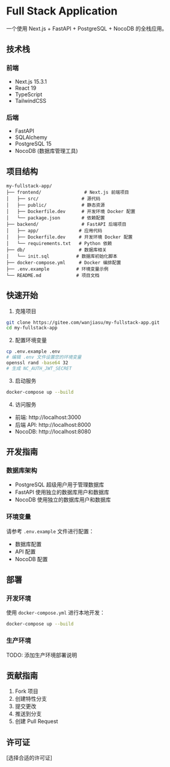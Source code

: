 # Full Stack Application

一个使用 Next.js + FastAPI + PostgreSQL + NocoDB 的全栈应用。

## 技术栈

### 前端
- Next.js 15.3.1
- React 19
- TypeScript
- TailwindCSS

### 后端
- FastAPI
- SQLAlchemy
- PostgreSQL 15
- NocoDB (数据库管理工具)

## 项目结构
```tree
my-fullstack-app/
├── frontend/                # Next.js 前端项目
│   ├── src/                # 源代码
│   ├── public/             # 静态资源
│   ├── Dockerfile.dev      # 开发环境 Docker 配置
│   └── package.json        # 依赖配置
├── backend/                # FastAPI 后端项目
│   ├── app/               # 应用代码
│   ├── Dockerfile.dev     # 开发环境 Docker 配置
│   └── requirements.txt   # Python 依赖
├── db/                    # 数据库相关
│   └── init.sql          # 数据库初始化脚本
├── docker-compose.yml     # Docker 编排配置
├── .env.example          # 环境变量示例
└── README.md             # 项目文档
```

## 快速开始

1. 克隆项目
```bash
git clone https://gitee.com/wanjiasu/my-fullstack-app.git
cd my-fullstack-app
```

2. 配置环境变量
```bash
cp .env.example .env
# 编辑 .env 文件设置您的环境变量
openssl rand -base64 32
# 生成 NC_AUTH_JWT_SECRET
```

3. 启动服务
```bash
docker-compose up --build
```

4. 访问服务
- 前端: http://localhost:3000
- 后端 API: http://localhost:8000
- NocoDB: http://localhost:8080

## 开发指南

### 数据库架构
- PostgreSQL 超级用户用于管理数据库
- FastAPI 使用独立的数据库用户和数据库
- NocoDB 使用独立的数据库用户和数据库

### 环境变量
请参考 `.env.example` 文件进行配置：
- 数据库配置
- API 配置
- NocoDB 配置

## 部署

### 开发环境
使用 `docker-compose.yml` 进行本地开发：
```bash
docker-compose up --build
```

### 生产环境
TODO: 添加生产环境部署说明

## 贡献指南
1. Fork 项目
2. 创建特性分支
3. 提交更改
4. 推送到分支
5. 创建 Pull Request

## 许可证
[选择合适的许可证]